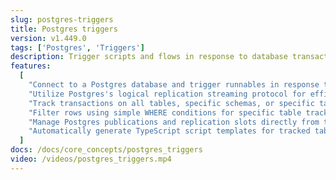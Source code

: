 ```yaml
---
slug: postgres-triggers
title: Postgres triggers
version: v1.449.0
tags: ['Postgres', 'Triggers']
description: Trigger scripts and flows in response to database transactions.
features:
  [
    "Connect to a Postgres database and trigger runnables in response to INSERT, UPDATE, DELETE transactions.",
    "Utilize Postgres's logical replication streaming protocol for efficient and low-latency triggering.",
    "Track transactions on all tables, specific schemas, or specific tables with column selection.",
    "Filter rows using simple WHERE conditions for specific table tracking.",
    "Manage Postgres publications and replication slots directly from the interface.",
    "Automatically generate TypeScript script templates for tracked tables and schemas."
  ]
docs: /docs/core_concepts/postgres_triggers
video: /videos/postgres_triggers.mp4
---
```

